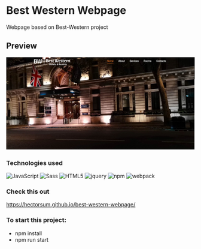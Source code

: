 # Best Western Webpage
Webpage based on Best-Western project 

## Preview
![webpage](./src/img/preview.JPG)

### Technologies used
![JavaScript](https://img.shields.io/badge/-JavaScript-%23F7DF1C?style=flat-square&logo=javascript&logoColor=000000&labelColor=%23F7DF1C&color=%23FFCE5A)
![Sass](https://img.shields.io/badge/-Sass-%23CC6699?style=flat-square&logo=sass&logoColor=ffffff)
![HTML5](https://img.shields.io/badge/-HTML5-%23E44D27?style=flat-square&logo=html5&logoColor=ffffff)
![jquery](https://img.shields.io/badge/-jquery-0769AD?style=flat-square&logo=jquery&logoColor=ffffff)
![npm](https://img.shields.io/badge/-npm-CB3837?style=flat-square&logo=npm&logoColor=ffffff)
![webpack](https://img.shields.io/badge/-webpack-8DD6F9?style=flat-square&logo=webpack&logoColor=ffffff)

### Check this out
<https://hectorsum.github.io/best-western-webpage/>

### To start this project:
- npm install
- npm run start 

